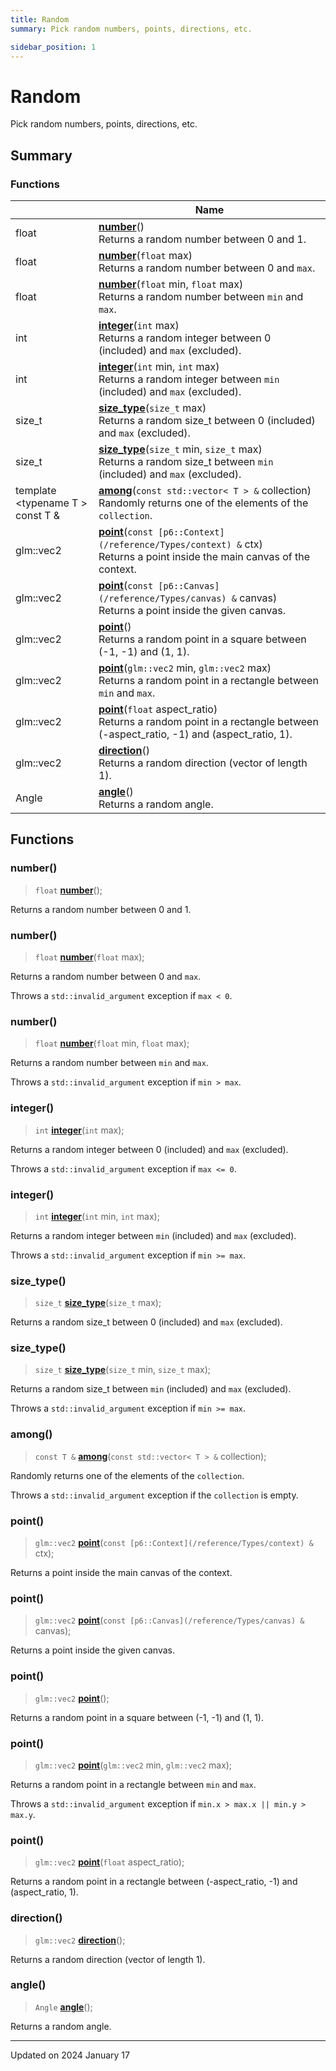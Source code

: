 ```yaml
---
title: Random
summary: Pick random numbers, points, directions, etc. 

sidebar_position: 1
---
```


# Random

Pick random numbers, points, directions, etc. 

## Summary

### Functions

|                | Name           |
| -------------- | -------------- |
| float | **[number](/reference/random#number)**()<br/>Returns a random number between 0 and 1.  |
| float | **[number](/reference/random#number)**(`float` max)<br/>Returns a random number between 0 and `max`.  |
| float | **[number](/reference/random#number)**(`float` min, `float` max)<br/>Returns a random number between `min` and `max`.  |
| int | **[integer](/reference/random#integer)**(`int` max)<br/>Returns a random integer between 0 (included) and `max` (excluded).  |
| int | **[integer](/reference/random#integer)**(`int` min, `int` max)<br/>Returns a random integer between `min` (included) and `max` (excluded).  |
| size_t | **[size_type](/reference/random#size_type)**(`size_t` max)<br/>Returns a random size_t between 0 (included) and `max` (excluded).  |
| size_t | **[size_type](/reference/random#size_type)**(`size_t` min, `size_t` max)<br/>Returns a random size_t between `min` (included) and `max` (excluded).  |
| template <typename T \> <br/>const T & | **[among](/reference/random#among)**(`const std::vector< T > &` collection)<br/>Randomly returns one of the elements of the `collection`.  |
| glm::vec2 | **[point](/reference/random#point)**(`const [p6::Context](/reference/Types/context) &` ctx)<br/>Returns a point inside the main canvas of the context.  |
| glm::vec2 | **[point](/reference/random#point)**(`const [p6::Canvas](/reference/Types/canvas) &` canvas)<br/>Returns a point inside the given canvas.  |
| glm::vec2 | **[point](/reference/random#point)**()<br/>Returns a random point in a square between (-1, -1) and (1, 1).  |
| glm::vec2 | **[point](/reference/random#point)**(`glm::vec2` min, `glm::vec2` max)<br/>Returns a random point in a rectangle between `min` and `max`.  |
| glm::vec2 | **[point](/reference/random#point)**(`float` aspect_ratio)<br/>Returns a random point in a rectangle between (-aspect_ratio, -1) and (aspect_ratio, 1).  |
| glm::vec2 | **[direction](/reference/random#direction)**()<br/>Returns a random direction (vector of length 1).  |
| Angle | **[angle](/reference/random#angle)**()<br/>Returns a random angle.  |


## Functions

### number()

> `float` **[number](/reference/random#number)**();


Returns a random number between 0 and 1. 

### number()

> `float` **[number](/reference/random#number)**(`float` max);


Returns a random number between 0 and `max`. 

Throws a `std::invalid_argument` exception if `max < 0`. 


### number()

> `float` **[number](/reference/random#number)**(`float` min, `float` max);


Returns a random number between `min` and `max`. 

Throws a `std::invalid_argument` exception if `min > max`. 


### integer()

> `int` **[integer](/reference/random#integer)**(`int` max);


Returns a random integer between 0 (included) and `max` (excluded). 

Throws a `std::invalid_argument` exception if `max <= 0`. 


### integer()

> `int` **[integer](/reference/random#integer)**(`int` min, `int` max);


Returns a random integer between `min` (included) and `max` (excluded). 

Throws a `std::invalid_argument` exception if `min >= max`. 


### size_type()

> `size_t` **[size_type](/reference/random#size_type)**(`size_t` max);


Returns a random size_t between 0 (included) and `max` (excluded). 

### size_type()

> `size_t` **[size_type](/reference/random#size_type)**(`size_t` min, `size_t` max);


Returns a random size_t between `min` (included) and `max` (excluded). 

Throws a `std::invalid_argument` exception if `min >= max`. 


### among()

> `const T &` **[among](/reference/random#among)**(`const std::vector< T > &` collection);


Randomly returns one of the elements of the `collection`. 

Throws a `std::invalid_argument` exception if the `collection` is empty. 


### point()

> `glm::vec2` **[point](/reference/random#point)**(`const [p6::Context](/reference/Types/context) &` ctx);


Returns a point inside the main canvas of the context. 

### point()

> `glm::vec2` **[point](/reference/random#point)**(`const [p6::Canvas](/reference/Types/canvas) &` canvas);


Returns a point inside the given canvas. 

### point()

> `glm::vec2` **[point](/reference/random#point)**();


Returns a random point in a square between (-1, -1) and (1, 1). 

### point()

> `glm::vec2` **[point](/reference/random#point)**(`glm::vec2` min, `glm::vec2` max);


Returns a random point in a rectangle between `min` and `max`. 

Throws a `std::invalid_argument` exception if `min.x > max.x || min.y > max.y`. 


### point()

> `glm::vec2` **[point](/reference/random#point)**(`float` aspect_ratio);


Returns a random point in a rectangle between (-aspect_ratio, -1) and (aspect_ratio, 1). 

### direction()

> `glm::vec2` **[direction](/reference/random#direction)**();


Returns a random direction (vector of length 1). 

### angle()

> `Angle` **[angle](/reference/random#angle)**();


Returns a random angle. 





-------------------------------

Updated on 2024 January 17